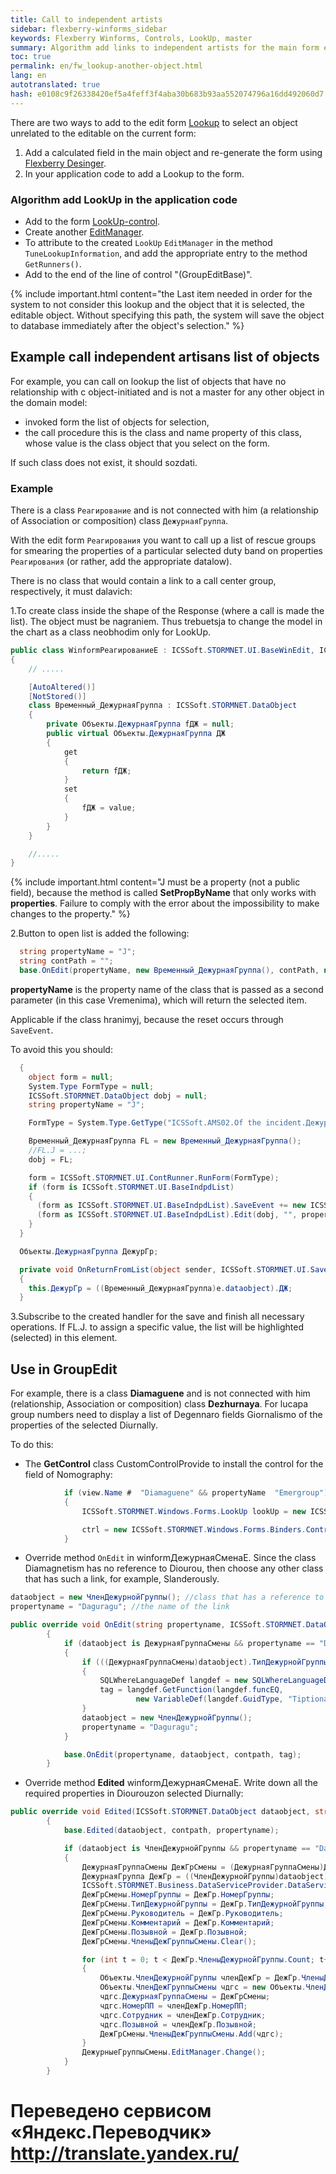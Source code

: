 ```yaml
--- 
title: Call to independent artists 
sidebar: flexberry-winforms_sidebar 
keywords: Flexberry Winforms, Controls, LookUp, master 
summary: Algorithm add links to independent artists for the main form editing and detailov, usage examples 
toc: true 
permalink: en/fw_lookup-another-object.html 
lang: en 
autotranslated: true 
hash: e0108c9f26338420ef5a4feff3f4aba30b683b93aa552074796a16dd492060d7 
--- 
```


There are two ways to add to the edit form [Lookup](fw_lookup.html) to select an object unrelated to the editable on the current form: 

1. Add a calculated field in the main object and re-generate the form using [Flexberry Desinger](fd_landing_page.html). 
2. In your application code to add a Lookup to the form. 

### Algorithm add LookUp in the application code 

* Add to the form [LookUp-control](fw_lookup.html). 
* Create another [EditManager](fw_editmanager.html). 
* To attribute to the created `LookUp` `EditManager` in the method `TuneLookupInformation`, and add the appropriate entry to the method `GetRunners()`. 
* Add to the end of the line of control "(GroupEditBase)". 

{% include important.html content="the Last item needed in order for the system to not consider this lookup and the object that it is selected, the editable object. Without specifying this path, the system will save the object to database immediately after the object's selection." %} 

## Example call independent artisans list of objects 

For example, you can call on lookup the list of objects that have no relationship with c object-initiated and is not a master for any other object in the domain model: 

* invoked form the list of objects for selection, 
* the call procedure this is the class and name property of this class, whose value is the class object that you select on the form. 

If such class does not exist, it should sozdati. 

### Example 

There is a class `Реагирование` and is not connected with him (a relationship of Association or composition) class `ДежурнаяГруппа`. 

With the edit form `Реагирования` you want to call up a list of rescue groups for smearing the properties of a particular selected duty band on properties `Реагирования` (or rather, add the appropriate datalow). 

There is no class that would contain a link to a call center group, respectively, it must dalavich: 

1.To create class inside the shape of the Response (where a call is made the list). The object must be nagraniem. Thus trebuetsja to change the model in the chart as a class neobhodim only for LookUp. 

```csharp
public class WinformРеагированиеE : ICSSoft.STORMNET.UI.BaseWinEdit, ICSSoft.AMS02.Происшествия.DPDIРеагированиеE
{
    // ..... 

    [AutoAltered()]
    [NotStored()]
    class Временный_ДежурнаяГруппа : ICSSoft.STORMNET.DataObject
    {
        private Объекты.ДежурнаяГруппа fДЖ = null;
        public virtual Объекты.ДежурнаяГруппа ДЖ
        {
            get
            {
                return fДЖ;
            }
            set
            {
                fДЖ = value;
            }
        }
    }

    //..... 
}
``` 

{% include important.html content="J must be a property (not a public field), because the method is called __SetPropByName__ that only works with __properties__. Failure to comply with the error about the impossibility to make changes to the property." %} 

2.Button to open list is added the following: 

```csharp
  string propertyName = "J";
  string contPath = "";
  base.OnEdit(propertyName, new Временный_ДежурнаяГруппа(), contPath, null);
``` 

__propertyName__ is the property name of the class that is passed as a second parameter (in this case Vremenima), which will return the selected item. 

Applicable if the class hranimyj, because the reset occurs through `SaveEvent`. 

To avoid this you should: 

```csharp
  {
    object form = null;
    System.Type FormType = null;
    ICSSoft.STORMNET.DataObject dobj = null;
    string propertyName = "J";

    FormType = System.Type.GetType("ICSSoft.AMS02.Of the incident.ДежурнаяГруппаL,Incidents(Forms)");

    Временный_ДежурнаяГруппа FL = new Временный_ДежурнаяГруппа();
    //FL.J = ...; 
    dobj = FL;

    form = ICSSoft.STORMNET.UI.ContRunner.RunForm(FormType);
    if (form is ICSSoft.STORMNET.UI.BaseIndpdList)
    {
      (form as ICSSoft.STORMNET.UI.BaseIndpdList).SaveEvent += new ICSSoft.STORMNET.UI.SaveEventArgsHandler(OnReturnFromList);
      (form as ICSSoft.STORMNET.UI.BaseIndpdList).Edit(dobj, "", propertyName, null);
    }
  }

  Объекты.ДежурнаяГруппа ДежурГр;

  private void OnReturnFromList(object sender, ICSSoft.STORMNET.UI.SaveEventArgs e)
  {
    this.ДежурГр = ((Временный_ДежурнаяГруппа)e.dataobject).ДЖ;
  }
``` 

3.Subscribe to the created handler for the save and finish all necessary operations. If FL.J. to assign a specific value, the list will be highlighted (selected) in this element. 

## Use in GroupEdit 

For example, there is a class __Diamaguene__ and is not connected with him (relationship, Association or composition) class __Dezhurnaya__. For lucapa group numbers need to display a list of Degennaro fields Giornalismo of the properties of the selected Diurnally. 

To do this: 

* The __GetControl__ class CustomControlProvide to install the control for the field of Nomography: 

```csharp
            if (view.Name #  "Diamaguene" && propertyName  "Emergroup")
            {
                ICSSoft.STORMNET.Windows.Forms.LookUp lookUp = new ICSSoft.STORMNET.Windows.Forms.LookUp();

                ctrl = new ICSSoft.STORMNET.Windows.Forms.Binders.ControlForBindStruct(lookUp, "Value");
            }
``` 

* Override method `OnEdit` in winformДежурнаяСменаE. Since the class Diamagnetism has no reference to Diourou, then choose any other class that has such a link, for example, Slanderously. 

```csharp
dataobject = new ЧленДежурнойГруппы(); //class that has a reference to the strike team 
propertyname = "Daguragu"; //the name of the link 

public override void OnEdit(string propertyname, ICSSoft.STORMNET.DataObject dataobject, string contpath, object tag)
        {
            if (dataobject is ДежурнаяГруппаСмены && propertyname == "Diomyopathy.Emergroup")
            {
                if (((ДежурнаяГруппаСмены)dataobject).ТипДежурнойГруппы != null)
                {
                    SQLWhereLanguageDef langdef = new SQLWhereLanguageDef();
                    tag = langdef.GetFunction(langdef.funcEQ,
                            new VariableDef(langdef.GuidType, "Tiptionary"), ((ДежурнаяГруппаСмены)dataobject).ТипДежурнойГруппы.__PrimaryKey);
                }
                dataobject = new ЧленДежурнойГруппы();
                propertyname = "Daguragu";
            }

            base.OnEdit(propertyname, dataobject, contpath, tag);
        }
``` 

* Override method __Edited__ winformДежурнаяСменаE. Write down all the required properties in Diourouzon selected Diurnally: 

```csharp
public override void Edited(ICSSoft.STORMNET.DataObject dataobject, string contpath, string propertyname)
        {
            base.Edited(dataobject, contpath, propertyname);

            if (dataobject is ЧленДежурнойГруппы && propertyname == "Daguragu")
            {
                ДежурнаяГруппаСмены ДежГрСмены = (ДежурнаяГруппаСмены)ДежурныеГруппыСмены.EditManager.DataObject;
                ДежурнаяГруппа ДежГр = ((ЧленДежурнойГруппы)dataobject).ДежураяГруппа;
                ICSSoft.STORMNET.Business.DataServiceProvider.DataService.LoadObject("Diurnale", ДежГр);
                ДежГрСмены.НомерГруппы = ДежГр.НомерГруппы;
                ДежГрСмены.ТипДежурнойГруппы = ДежГр.ТипДежурнойГруппы;
                ДежГрСмены.Руководитель = ДежГр.Руководитель;
                ДежГрСмены.Комментарий = ДежГр.Комментарий;
                ДежГрСмены.Позывной = ДежГр.Позывной;
                ДежГрСмены.ЧленыДежГруппыСмены.Clear();

                for (int t = 0; t < ДежГр.ЧленыДежурнойГруппы.Count; t++)
                {
                    Объекты.ЧленДежурнойГруппы членДежГр = ДежГр.ЧленыДежурнойГруппы[t];
                    Объекты.ЧленДежГруппыСмены чдгс = new Объекты.ЧленДежГруппыСмены();
                    чдгс.ДежурнаяГруппаСмены = ДежГрСмены;
                    чдгс.НомерПП = членДежГр.НомерПП;
                    чдгс.Сотрудник = членДежГр.Сотрудник;
                    чдгс.Позывной = членДежГр.Позывной;
                    ДежГрСмены.ЧленыДежГруппыСмены.Add(чдгс);
                }
                ДежурныеГруппыСмены.EditManager.Change();
            }
        }
``` 



 # Переведено сервисом «Яндекс.Переводчик» http://translate.yandex.ru/
